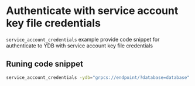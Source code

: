 # Authenticate with service account key file credentials

`service_account_credentials` example provide code snippet for authenticate to YDB with service account key file credentials

## Runing code snippet
```bash
service_account_credentials -ydb="grpcs://endpoint/?database=database" -sa-file="/Users/user/.ydb/sa.jsoon"
```

